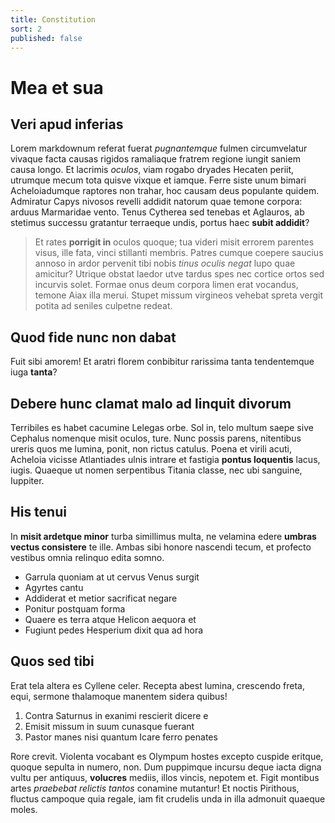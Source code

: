 ```yaml
---
title: Constitution
sort: 2
published: false
---
```


# Mea et sua

## Veri apud inferias

Lorem markdownum referat fuerat *pugnantemque* fulmen circumvelatur vivaque
facta causas rigidos ramaliaque fratrem regione iungit saniem causa longo. Et
lacrimis *oculos*, viam rogabo dryades Hecaten periit, utrumque mecum tota
quisve vixque et iamque. Ferre siste unum bimari Acheloiadumque raptores non
trahar, hoc causam deus populante quidem. Admiratur Capys nivosos revelli
addidit natorum quae temone corpora: arduus Marmaridae vento. Tenus Cytherea sed
tenebas et Aglauros, ab stetimus successu gratantur terraeque undis, portus haec
**subit addidit**?

> Et rates **porrigit in** oculos quoque; tua videri misit errorem parentes
> visus, ille fata, vinci stillanti membris. Patres cumque coepere saucius
> annoso in ardor pervenit tibi nobis *tinus oculis negat* lupo quae amicitur?
> Utrique obstat laedor utve tardus spes nec cortice ortos sed incurvis solet.
> Formae onus deum corpora limen erat vocandus, temone Aiax illa merui. Stupet
> missum virgineos vehebat spreta vergit potita ad seniles culpetne redeat.

## Quod fide nunc non dabat

Fuit sibi amorem! Et aratri florem conbibitur rarissima tanta tendentemque iuga
**tanta**?

## Debere hunc clamat malo ad linquit divorum

Terribiles es habet cacumine Lelegas orbe. Sol in, telo multum saepe sive
Cephalus nomenque misit oculos, ture. Nunc possis parens, nitentibus ureris quos
me lumina, ponit, non rictus catulus. Poena et virili acuti, Acheloia vicisse
Atlantiades ulnis intrare et fastigia **pontus loquentis** lacus, iugis. Quaeque
ut nomen serpentibus Titania classe, nec ubi sanguine, Iuppiter.

## His tenui

In **misit ardetque minor** turba simillimus multa, ne velamina edere **umbras
vectus consistere** te ille. Ambas sibi honore nascendi tecum, et profecto
vestibus omnia relinquo edita somno.

- Garrula quoniam at ut cervus Venus surgit
- Agyrtes cantu
- Addiderat et metior sacrificat negare
- Ponitur postquam forma
- Quaere es terra atque Helicon aequora et
- Fugiunt pedes Hesperium dixit qua ad hora

## Quos sed tibi

Erat tela altera es Cyllene celer. Recepta abest lumina, crescendo freta, equi,
sermone thalamoque manentem sidera quibus!

1. Contra Saturnus in exanimi rescierit dicere e
2. Emisit missum in suum cunasque fuerant
3. Pastor manes nisi quantum Icare ferro penates

Rore crevit. Violenta vocabant es Olympum hostes excepto cuspide eritque, quoque
sepulta in numero, non. Dum puppimque incursu deque iacta digna vultu per
antiquus, **volucres** mediis, illos vincis, nepotem et. Figit montibus artes
*praebebat relictis tantos* conamine mutantur! Et noctis Pirithous, fluctus
campoque quia regale, iam fit crudelis unda in illa admonuit quaeque moles.
